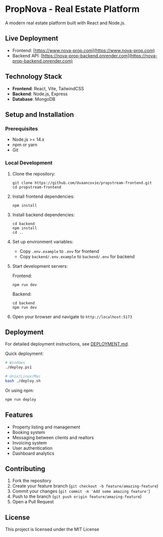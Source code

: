 # PropNova - Real Estate Platform

A modern real estate platform built with React and Node.js.

## Live Deployment
- Frontend: [https://www.nova-prop.com](https://www.nova-prop.com)
- Backend API: [https://nova-prop-backend.onrender.com](https://nova-prop-backend.onrender.com)

## Technology Stack
- **Frontend**: React, Vite, TailwindCSS
- **Backend**: Node.js, Express
- **Database**: MongoDB

## Setup and Installation

### Prerequisites
- Node.js >= 14.x
- npm or yarn
- Git

### Local Development

1. Clone the repository:
   ```
   git clone https://github.com/Uvaancovie/propstream-frontend.git
   cd propstream-frontend
   ```

2. Install frontend dependencies:
   ```
   npm install
   ```

3. Install backend dependencies:
   ```
   cd backend
   npm install
   cd ..
   ```

4. Set up environment variables:
   - Copy `.env.example` to `.env` for frontend
   - Copy `backend/.env.example` to `backend/.env` for backend

5. Start development servers:
   
   Frontend:
   ```
   npm run dev
   ```

   Backend:
   ```
   cd backend
   npm run dev
   ```

6. Open your browser and navigate to `http://localhost:5173`

## Deployment

For detailed deployment instructions, see [DEPLOYMENT.md](./DEPLOYMENT.md).

Quick deployment:

```bash
# Windows
./deploy.ps1

# Unix/Linux/Mac
bash ./deploy.sh
```

Or using npm:

```bash
npm run deploy
```

## Features
- Property listing and management
- Booking system
- Messaging between clients and realtors
- Invoicing system
- User authentication
- Dashboard analytics

## Contributing
1. Fork the repository
2. Create your feature branch (`git checkout -b feature/amazing-feature`)
3. Commit your changes (`git commit -m 'Add some amazing feature'`)
4. Push to the branch (`git push origin feature/amazing-feature`)
5. Open a Pull Request

## License
This project is licensed under the MIT License
